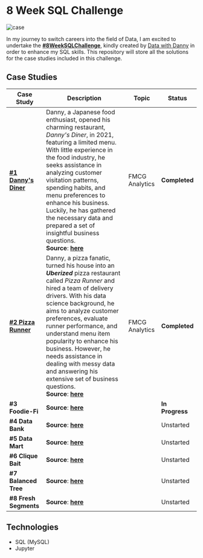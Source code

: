 # 8 Week SQL Challenge 
![case](https://github.com/chanronnie/8WeekSQLChallenge/assets/121308347/80a28034-5afd-435c-83dc-0d9a6ffa100f)

In my journey to switch careers into the field of Data, I am excited to undertake the [**#8WeekSQLChallenge**](https://8weeksqlchallenge.com/), kindly created by [Data with Danny](https://linktr.ee/datawithdanny) in order to enhance my SQL skills. 
This repository will store all the solutions for the case studies included in this challenge.

## Case Studies
Case Study | Description | Topic | Status|
| --- | --- | --- | --- |
| [**#1 Danny's Diner**](https://github.com/chanronnie/8WeekSQLChallenge/tree/main/CaseStudy%231%20-%20Danny's%20Diner) | Danny, a Japanese food enthusiast, opened his charming restaurant, *Danny's Diner*, in 2021, featuring a limited menu. With little experience in the food industry, he seeks assistance in analyzing customer visitation patterns, spending habits, and menu preferences to enhance his business. Luckily, he has gathered the necessary data and prepared a set of insightful business questions.<br> **Source**: [**here**](https://8weeksqlchallenge.com/case-study-1/)| FMCG Analytics | **Completed**|
| [**#2 Pizza Runner**](https://github.com/chanronnie/8WeekSQLChallenge/tree/main/CaseStudy%232%20-%20Pizza%20Runner) | Danny, a pizza fanatic, turned his house into an **_Uberized_** pizza restaurant called *Pizza Runner* and hired a team of delivery drivers. With his data science background, he aims to analyze customer preferences, evaluate runner performance, and understand menu item popularity to enhance his business. However, he needs assistance in dealing with messy data and answering his extensive set of business questions.<br>**Source**: [**here**](https://8weeksqlchallenge.com/case-study-2/)| FMCG Analytics | **Completed**|
| **#3 Foodie-Fi** |**Source**: [**here**](https://8weeksqlchallenge.com/case-study-3/) | | **In Progress** |
| **#4 Data Bank** |**Source**: [**here**](https://8weeksqlchallenge.com/case-study-4/) | | Unstarted |
| **#5 Data Mart** |**Source**: [**here**](https://8weeksqlchallenge.com/case-study-5/) | | Unstarted |
| **#6 Clique Bait** |**Source**: [**here**](https://8weeksqlchallenge.com/case-study-6/) | | Unstarted |
| **#7 Balanced Tree** |**Source**: [**here**](https://8weeksqlchallenge.com/case-study-7/) | | Unstarted |
| **#8 Fresh Segments** |**Source**: [**here**](https://8weeksqlchallenge.com/case-study-8/) | | Unstarted |

## Technologies
- SQL (MySQL)
- Jupyter
